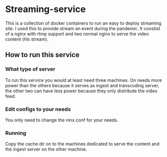 # Streaming-service

This is a collection of docker containers to run an easy to deploy streaming site. I used this to provide stream an event during the pandemic. It constist of a nginx with rtmp support and two normal nginx to serve the video content (hls stream).

## How to run this service

### What type of server

To run this service you would at least need three machines. On needs more power than the others because it serves as ingest and transcoding server, the other two can have less power because they only distribute the video feed.

### Edit configs to your needs

You only need to change the ninx.conf for your needs. 

### Running

Copy the cache dir on to the machines dedicated to serve the content and the ingest server on the other machine.